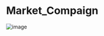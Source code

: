 # Market_Compaign

![image]([https://github.com/VishalMurya/Amazom-Data-Analysis-/assets/146605505/c2a73c04-2d2f-4ab3-8a36-ea21f1383842](https://thinktreemedia.in/blog/wp-content/uploads/2024/05/how-to-run-multiple-ad-campaigns-on-facebook.png))

